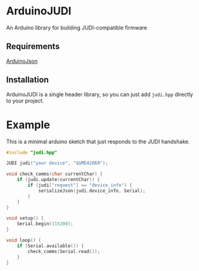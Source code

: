 # ArduinoJUDI
An Arduino library for building JUDI-compatible firmware

## Requirements
[ArduinoJson](https://github.com/bblanchon/ArduinoJson)

## Installation
ArduinoJUDI is a single header library, so you can just add `judi.hpp` directly to your project.

# Example
This is a minimal arduino sketch that just responds to the JUDI handshake.
```c++
#include "judi.hpp"

JUDI judi("your device", "$GME42069");

void check_comms(char currentChar) {
    if (judi.update(currentChar)) {
        if (judi["request"] == "device_info") {
            serializeJson(judi.device_info, Serial);
        }
    }
}

void setup() {
    Serial.begin(115200);
}

void loop() {
    if (Serial.available()) {
        check_comms(Serial.read());
    }
}

```
